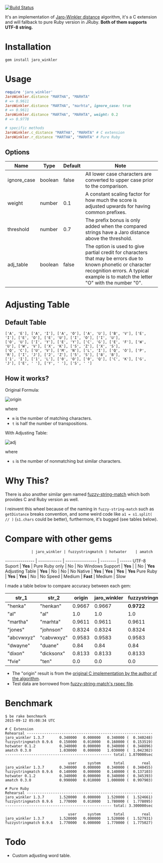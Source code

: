 [![Build Status](https://travis-ci.org/tonytonyjan/jaro_winkler.svg?branch=master)](https://travis-ci.org/tonytonyjan/jaro_winkler)

It's an implementation of [Jaro-Winkler distance](http://en.wikipedia.org/wiki/Jaro%E2%80%93Winkler_distance) algorithm, it's a C extension and will fallback to pure Ruby version in JRuby. **Both of them supports UTF-8 string.**

# Installation

```
gem install jaro_winkler
```

# Usage

```ruby
require 'jaro_winkler'
JaroWinkler.distance "MARTHA", "MARHTA"
# => 0.9611
JaroWinkler.distance "MARTHA", "marhta", ignore_case: true
# => 0.9611
JaroWinkler.distance "MARTHA", "MARHTA", weight: 0.2
# => 0.9778

# specific methods
JaroWinkler.c_distance "MARTHA", "MARHTA" # C extension
JaroWinkler.r_distance "MARTHA", "MARHTA" # Pure Ruby
```

## Options

Name        | Type    | Default | Note
----------- | ------  | ------- | ------------------------------------------------------------------------------------------------------------
ignore_case | boolean | false   | All lower case characters are converted to upper case prior to the comparison.
weight      | number  | 0.1     | A constant scaling factor for how much the score is adjusted upwards for having common prefixes.
threshold   | number  | 0.7     | The prefix bonus is only added when the compared strings have a Jaro distance above the threshold.
adj_table   | boolean | false   | The option is used to give partial credit for characters that may be errors due to known phonetic or character recognition errors. A typical example is to match the letter "O" with the number "0".

# Adjusting Table

## Default Table

```
['A', 'E'], ['A', 'I'], ['A', 'O'], ['A', 'U'], ['B', 'V'], ['E', 'I'], ['E', 'O'], ['E', 'U'], ['I', 'O'], ['I', 'U'],
['O', 'U'], ['I', 'Y'], ['E', 'Y'], ['C', 'G'], ['E', 'F'], ['W', 'U'], ['W', 'V'], ['X', 'K'], ['S', 'Z'], ['X', 'S'],
['Q', 'C'], ['U', 'V'], ['M', 'N'], ['L', 'I'], ['Q', 'O'], ['P', 'R'], ['I', 'J'], ['2', 'Z'], ['5', 'S'], ['8', 'B'],
['1', 'I'], ['1', 'L'], ['0', 'O'], ['0', 'Q'], ['C', 'K'], ['G', 'J'], ['E', ' '], ['Y', ' '], ['S', ' ']
```

## How it works?

Original Formula:

![origin](https://chart.googleapis.com/chart?cht=tx&chs&chl=%5Cbegin%7Bcases%7D0%26%7B%5Ctext%7Bif%20%7Dm%3D0%7D%5C%5C%5Cfrac%7B1%7D%7B3%7D(%5Cfrac%7Bm%7D%7B%5Cleft%7Cs1%5Cright%7C%7D%2B%5Cfrac%7Bm%7D%7B%5Cleft%7Cs2%5Cright%7C%7D%2B%5Cfrac%7Bm-t%7D%7Bm%7D)%26%5Ctext%7Bothers%7D%5Cend%7Bcases%7D)

where

- `m` is the number of matching characters.
- `t` is half the number of transpositions.

With Adjusting Table:

![adj](https://chart.googleapis.com/chart?cht=tx&chs&chl=%5Cbegin%7Bcases%7D0%26%5Ctext%7Bif%20%7Dm%3D0%5C%5C%5Cfrac%7B1%7D%7B3%7D(%5Cfrac%7B%5Cfrac%7Bs%7D%7B10%7D%2Bm%7D%7B%5Cleft%7Cs1%5Cright%7C%7D%2B%5Cfrac%7B%5Cfrac%7Bs%7D%7B10%7D%2Bm%7D%7B%5Cleft%7Cs2%5Cright%7C%7D%2B%5Cfrac%7Bm-t%7D%7Bm%7D)%26%5Ctext%7Bothers%7D%5Cend%7Bcases%7D)

where

- `s` is the number of nonmatching but similar characters.

# Why This?

There is also another similar gem named [fuzzy-string-match](https://github.com/kiyoka/fuzzy-string-match) which both provides C and Ruby version as well.

I reinvent this wheel because of the naming in `fuzzy-string-match` such as `getDistance` breaks convention, and some weird code like `a1 = s1.split( // )` (`s1.chars` could be better), furthermore, it's bugged (see tables below).

# Compare with other gems

                | jaro_winkler | fuzzystringmatch | hotwater    | amatch
--------------- | ------------ | ---------------- | --------    | ------
UTF-8 Suport    | **Yes**      | Pure Ruby only   | No          | No
Windows Support | **Yes**      |                  | No          | **Yes**
Adjusting Table | **Yes**      | No               | No          | No
Native          | **Yes**      | **Yes**          | **Yes**     | **Yes**
Pure Ruby       | **Yes**      | **Yes**          | No          | No
Speed           | Medium       | **Fast**         | Medium      | Slow

I made a table below to compare accuracy between each gem:

str_1      | str_2      | origin | jaro_winkler | fuzzystringmatch | hotwater | amatch
---        | ---        | ---    | ---          | ---              | ---      | ---
"henka"    | "henkan"   | 0.9667 | 0.9667       | **0.9722**       | 0.9667   | **0.9444**
"al"       | "al"       | 1.0    | 1.0          | 1.0              | 1.0      | 1.0
"martha"   | "marhta"   | 0.9611 | 0.9611       | 0.9611           | 0.9611   | **0.9444**
"jones"    | "johnson"  | 0.8324 | 0.8324       | 0.8324           | 0.8324   | **0.7905**
"abcvwxyz" | "cabvwxyz" | 0.9583 | 0.9583       | 0.9583           | 0.9583   | 0.9583
"dwayne"   | "duane"    | 0.84   | 0.84         | 0.84             | 0.84     | **0.8222**
"dixon"    | "dicksonx" | 0.8133 | 0.8133       | 0.8133           | 0.8133   | **0.7667**
"fvie"     | "ten"      | 0.0    | 0.0          | 0.0              | 0.0      | 0.0

- The "origin" result is from the [original C implementation by the author of the algorithm](http://web.archive.org/web/20100227020019/http://www.census.gov/geo/msb/stand/strcmp.c).
- Test data are borrowed from [fuzzy-string-match's rspec file](https://github.com/kiyoka/fuzzy-string-match/blob/master/test/basic_pure_spec.rb).

# Benchmark

```
$ be rake benchmark
2015-09-12 05:08:34 UTC

# C Extension
Rehearsal ----------------------------------------------------------
jaro_winkler 1.3.7       0.340000   0.000000   0.340000 (  0.340248)
fuzzystringmatch 0.9.6   0.150000   0.010000   0.160000 (  0.153519)
hotwater 0.1.2           0.340000   0.000000   0.340000 (  0.348896)
amatch 0.3.0             1.030000   0.000000   1.030000 (  1.042302)
------------------------------------------------- total: 1.870000sec

                             user     system      total        real
jaro_winkler 1.3.7       0.340000   0.000000   0.340000 (  0.340455)
fuzzystringmatch 0.9.6   0.140000   0.000000   0.140000 (  0.137103)
hotwater 0.1.2           0.340000   0.000000   0.340000 (  0.345393)
amatch 0.3.0             0.990000   0.010000   1.000000 (  0.997903)

# Pure Ruby
Rehearsal ----------------------------------------------------------
jaro_winkler 1.3.7       1.520000   0.000000   1.520000 (  1.524661)
fuzzystringmatch 0.9.6   1.770000   0.010000   1.780000 (  1.778095)
------------------------------------------------- total: 3.300000sec

                             user     system      total        real
jaro_winkler 1.3.7       1.520000   0.000000   1.520000 (  1.527931)
fuzzystringmatch 0.9.6   1.770000   0.000000   1.770000 (  1.775027)
```

# Todo

- Custom adjusting word table.